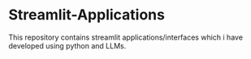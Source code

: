 # Streamlit-Applications
This repository contains streamlit applications/interfaces which i have developed using python and LLMs.
